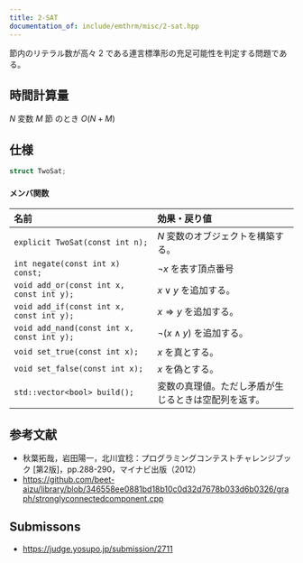 ```yaml
---
title: 2-SAT
documentation_of: include/emthrm/misc/2-sat.hpp
---
```


節内のリテラル数が高々 $2$ である連言標準形の充足可能性を判定する問題である。


## 時間計算量

$N$ 変数 $M$ 節 のとき $O(N + M)$


## 仕様

```cpp
struct TwoSat;
```

#### メンバ関数

|名前|効果・戻り値|
|:--|:--|
|`explicit TwoSat(const int n);`|$N$ 変数のオブジェクトを構築する。|
|`int negate(const int x) const;`|$\neg x$ を表す頂点番号|
|`void add_or(const int x, const int y);`|$x \vee y$ を追加する。|
|`void add_if(const int x, const int y);`|$x \Rightarrow y$ を追加する。|
|`void add_nand(const int x, const int y);`|$\neg (x \land y)$ を追加する。|
|`void set_true(const int x);`|$x$ を真とする。|
|`void set_false(const int x);`|$x$ を偽とする。|
|`std::vector<bool> build();`|変数の真理値。ただし矛盾が生じるときは空配列を返す。|


## 参考文献

- 秋葉拓哉，岩田陽一，北川宜稔：プログラミングコンテストチャレンジブック \[第2版\]，pp.288-290，マイナビ出版（2012）
- https://github.com/beet-aizu/library/blob/346558ee0881bd18b10c0d32d7678b033d6b0326/graph/stronglyconnectedcomponent.cpp


## Submissons

- https://judge.yosupo.jp/submission/2711
